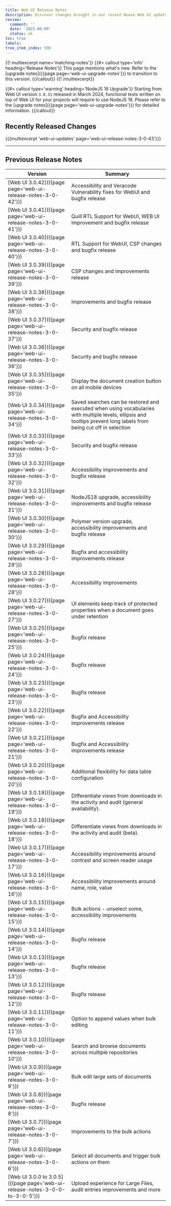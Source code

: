 ```yaml
---
title: Web UI Release Notes
description: Discover changes brought in our recent Nuxeo Web UI updates.
review:
  comment: ''
  date: '2025-06-09'
  status: ok
toc: true
labels:
tree_item_index: 500
---
```


{{! multiexcerpt name='matching-notes'}}
{{#> callout type='info' heading='Release Notes'}}
This page mentions what's new. Refer to the [upgrade notes]({{page page='web-ui-upgrade-notes'}}) to transition to this version.
{{/callout}}
{{! /multiexcerpt}}

{{#> callout type='warning' heading='NodeJS 18 Upgrade'}}
Starting from Web UI version `3.0.31` released in March 2024, functional tests written on top of Web UI for your projects will require to use NodeJS 18. Please refer to the [upgrade notes]({{page page='web-ui-upgrade-notes'}}) for detailed information.
{{/callout}}

## Recently Released Changes

{{{multiexcerpt 'web-ui-updates' page='web-ui-release-notes-3-0-43'}}}

---

## Previous Release Notes

<!-- | [Web UI 3.0.43]({{page page='web-ui-release-notes-3-0-43'}})                  | Accessibility fixes for phase one and Veracode Vulnerability fixes for WebUI and bugfix release     | -->

| Version                                                                      | Summary                                                                              |
| ---------------------------------------------------------------------------- | ------------------------------------------------------------------------------------ |
| [Web UI 3.0.42]({{page page='web-ui-release-notes-3-0-42'}})                  | Accessibility and Veracode Vulnerability fixes for WebUI and bugfix release     |
| [Web UI 3.0.41]({{page page='web-ui-release-notes-3-0-41'}})                  | Quill RTL Support for WebUI, WEB UI Improvement and bugfix release     | 
| [Web UI 3.0.40]({{page page='web-ui-release-notes-3-0-40'}})                  | RTL Support for WebUI, CSP changes and bugfix release     |
| [Web UI 3.0.39]({{page page='web-ui-release-notes-3-0-39'}})                  | CSP changes and improvements release     |
| [Web UI 3.0.38]({{page page='web-ui-release-notes-3-0-38'}})                  | Improvements and bugfix release     |
| [Web UI 3.0.37]({{page page='web-ui-release-notes-3-0-37'}})                  | Security and bugfix release     |
| [Web UI 3.0.36]({{page page='web-ui-release-notes-3-0-36'}})                  | Security and bugfix release     |
| [Web UI 3.0.35]({{page page='web-ui-release-notes-3-0-35'}})                  | Display the document creation button on all mobile devices     |
| [Web UI 3.0.34]({{page page='web-ui-release-notes-3-0-34'}})                  |  Saved searches can be restored and executed when using vocabularies with multiple levels, ellipsis and tooltips prevent long labels from being cut off in selection        | 
| [Web UI 3.0.33]({{page page='web-ui-release-notes-3-0-33'}})                 | Security and bugfix release                                                          |
| [Web UI 3.0.32]({{page page='web-ui-release-notes-3-0-32'}})                 | Accessibility improvements and bugfix release                                        |
| [Web UI 3.0.31]({{page page='web-ui-release-notes-3-0-31'}})                 | NodeJS18 upgrade, accessibility improvements and bugfix release                      |
| [Web UI 3.0.30]({{page page='web-ui-release-notes-3-0-30'}})                 | Polymer version upgrade, accessibility improvements and bugfix release               |
| [Web UI 3.0.29]({{page page='web-ui-release-notes-3-0-29'}})                 | Bugfix and accessibility improvements release                                        |
| [Web UI 3.0.28]({{page page='web-ui-release-notes-3-0-28'}})                 | Accessibility improvements                                                           |
| [Web UI 3.0.27]({{page page='web-ui-release-notes-3-0-27'}})                 | UI elements keep track of protected properties when a document goes under retention  |
| [Web UI 3.0.25]({{page page='web-ui-release-notes-3-0-25'}})                 | Bugfix release                                                                       |
| [Web UI 3.0.24]({{page page='web-ui-release-notes-3-0-24'}})                 | Bugfix release                                                                       |
| [Web UI 3.0.23]({{page page='web-ui-release-notes-3-0-23'}})                 | Bugfix release                                                                       |
| [Web UI 3.0.22]({{page page='web-ui-release-notes-3-0-22'}})                 | Bugfix and Accessibility improvements release                                        |
| [Web UI 3.0.21]({{page page='web-ui-release-notes-3-0-21'}})                 | Bugfix and Accessibility improvements release                                        |
| [Web UI 3.0.20]({{page page='web-ui-release-notes-3-0-20'}})                 | Additional flexibility for data table configuration                                  |
| [Web UI 3.0.19]({{page page='web-ui-release-notes-3-0-19'}})                 | Differentiate views from downloads in the activity and audit (general availability). |
| [Web UI 3.0.18]({{page page='web-ui-release-notes-3-0-18'}})                 | Differentiate views from downloads in the activity and audit (beta).                 |
| [Web UI 3.0.17]({{page page='web-ui-release-notes-3-0-17'}})                 | Accessibility improvements around contrast and screen reader usage                   |
| [Web UI 3.0.16]({{page page='web-ui-release-notes-3-0-16'}})                 | Accessibility improvements around name, role, value                                  |
| [Web UI 3.0.15]({{page page='web-ui-release-notes-3-0-15'}})                 | Bulk actions - unselect some, accessibility improvements                             |
| [Web UI 3.0.14]({{page page='web-ui-release-notes-3-0-14'}})                 | Bugfix release                                                                       |
| [Web UI 3.0.13]({{page page='web-ui-release-notes-3-0-13'}})                 | Bugfix release                                                                       |
| [Web UI 3.0.12]({{page page='web-ui-release-notes-3-0-12'}})                 | Bugfix release                                                                       |
| [Web UI 3.0.11]({{page page='web-ui-release-notes-3-0-11'}})                 | Option to append values when bulk editing                                            |
| [Web UI 3.0.10]({{page page='web-ui-release-notes-3-0-10'}})                 | Search and browse documents across multiple repositories                             |
| [Web UI 3.0.9]({{page page='web-ui-release-notes-3-0-9'}})                   | Bulk edit large sets of documents                                                    |
| [Web UI 3.0.8]({{page page='web-ui-release-notes-3-0-8'}})                   | Bugfix release                                                                       |
| [Web UI 3.0.7]({{page page='web-ui-release-notes-3-0-7'}})                   | Improvements to the bulk actions                                                     |
| [Web UI 3.0.6]({{page page='web-ui-release-notes-3-0-6'}})                   | Select all documents and trigger bulk actions on them                                |
| [Web UI 3.0.0 to 3.0.5]({{page page='web-ui-release-notes-3-0-0-to-3-0-5'}}) | Upload experience for Large Files, audit entries improvements and more               |
